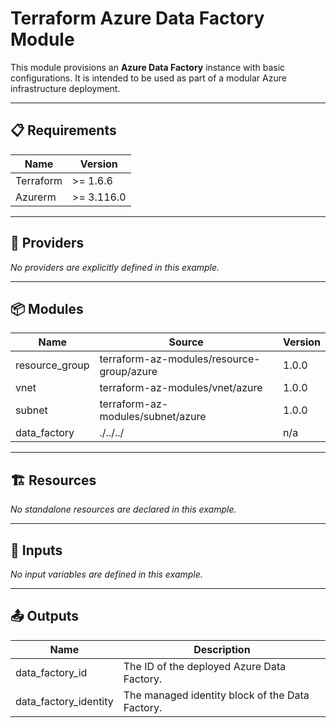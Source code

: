 <!-- BEGIN_TF_DOCS -->

# Terraform Azure Data Factory Module

This module provisions an **Azure Data Factory** instance with basic configurations. It is intended to be used as part of a modular Azure infrastructure deployment.

---

## 📋 Requirements

| Name      | Version   |
|-----------|-----------|
| Terraform | >= 1.6.6  |
| Azurerm   | >= 3.116.0|

---

## 🔌 Providers

_No providers are explicitly defined in this example._

---

## 📦 Modules

| Name           | Source                                      | Version |
|----------------|---------------------------------------------|---------|
| resource_group | terraform-az-modules/resource-group/azure   | 1.0.0   |
| vnet           | terraform-az-modules/vnet/azure             | 1.0.0   |
| subnet         | terraform-az-modules/subnet/azure           | 1.0.0   |
| data_factory   | ./../../                                    | n/a     |


---


## 🏗️ Resources

_No standalone resources are declared in this example._

---

## 🔧 Inputs

_No input variables are defined in this example._

---

## 📤 Outputs

| Name                    | Description                                         |
|-------------------------|-----------------------------------------------------|
| data_factory_id         | The ID of the deployed Azure Data Factory.         |
| data_factory_identity   | The managed identity block of the Data Factory.    |

<!-- END_TF_DOCS -->
